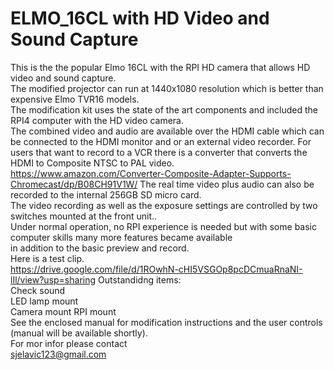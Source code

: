 # ELMO_16CL with HD Video and Sound Capture
 
This is the the popular Elmo 16CL with the RPI HD camera that allows HD video and sound capture.    
The modified projector can run at 1440x1080 resolution which is better than expensive Elmo TVR16 models.    
The modification kit uses the state of the art components and included the RPI4 computer with the HD video camera.  
The combined video and audio are available over the HDMI cable which can be connected to the HDMI monitor and or an external video recorder.
For users that want to record to a VCR there is a converter that converts the HDMI to Composite NTSC to PAL video.
https://www.amazon.com/Converter-Composite-Adapter-Supports-Chromecast/dp/B08CH91V1W/
The real time video plus audio can also be  recorded to the internal 256GB SD micro card.  
The video recording as well as the exposure settings are controlled by two switches mounted at the front unit..  
Under normal operation, no RPI experience is needed but with some basic computer skills many more features became available  
in addition to the basic preview and record.  
Here is a test clip.  
https://drive.google.com/file/d/1ROwhN-cHI5VSGOp8pcDCmuaRnaNI-lIl/view?usp=sharing 
Outstandidng items:  
Check sound  
LED lamp mount  
Camera mount 
RPI mount  
See the enclosed manual for modification instructions and the user controls (manual will be available shortly).  
For mor infor please contact   
sjelavic123@gmail.com  
